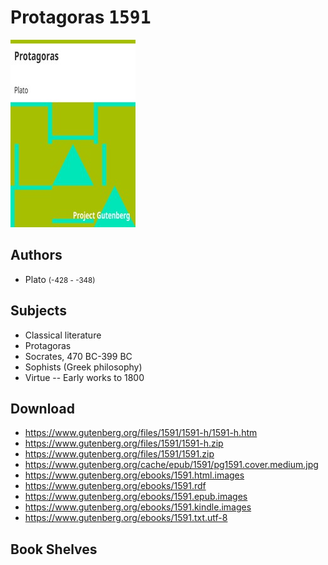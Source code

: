 # Protagoras <kbd>1591</kbd>

![](./cover.medium.jpg "")

## Authors


 - Plato <small>(-428 - -348)</small>

## Subjects


 - Classical literature
 - Protagoras
 - Socrates, 470 BC-399 BC
 - Sophists (Greek philosophy)
 - Virtue -- Early works to 1800

## Download


 - https://www.gutenberg.org/files/1591/1591-h/1591-h.htm
 - https://www.gutenberg.org/files/1591/1591-h.zip
 - https://www.gutenberg.org/files/1591/1591.zip
 - https://www.gutenberg.org/cache/epub/1591/pg1591.cover.medium.jpg
 - https://www.gutenberg.org/ebooks/1591.html.images
 - https://www.gutenberg.org/ebooks/1591.rdf
 - https://www.gutenberg.org/ebooks/1591.epub.images
 - https://www.gutenberg.org/ebooks/1591.kindle.images
 - https://www.gutenberg.org/ebooks/1591.txt.utf-8

## Book Shelves


